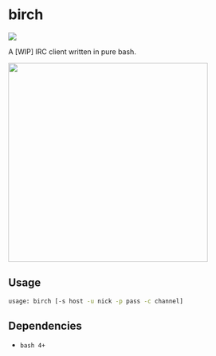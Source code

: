 # birch

<a href="https://travis-ci.org/dylanaraps/birch"><img src="https://travis-ci.org/dylanaraps/birch.svg?branch=master"></a>

A [WIP] IRC client written in pure bash.

<img src="https://i.imgur.com/AbeKUg4.jpg" width="400px">

## Usage

```sh
usage: birch [-s host -u nick -p pass -c channel]
```

## Dependencies

- `bash 4+`
